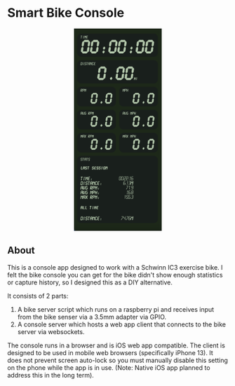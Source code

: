 <div id="top"></div>

# Smart Bike Console
<p align="center">
    <img src="https://github.com/aukteris/bike-console/blob/master/interface.png?raw=true" width="200" />
</p>

## About

This is a console app designed to work with a Schwinn IC3 exercise bike. I felt the bike console you can get for the bike didn't show enough statistics or capture history, so I designed this as a DIY alternative.

It consists of 2 parts:
1. A bike server script which runs on a raspberry pi and receives input from the bike senser via a 3.5mm adapter via GPIO.
2. A console server which hosts a web app client that connects to the bike server via websockets.

The console runs in a browser and is iOS web app compatible. The client is designed to be used in mobile web browsers (specifically iPhone 13). It does not prevent screen auto-lock so you must manually disable this setting on the phone while the app is in use. (Note: Native iOS app planned to address this in the long term).